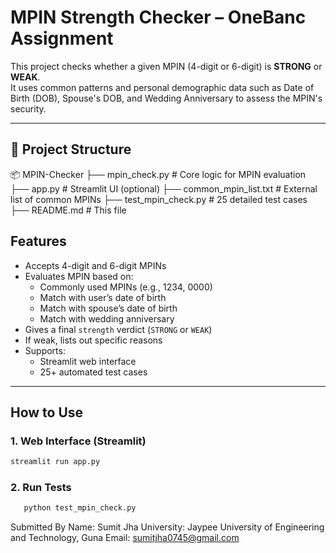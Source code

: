 # MPIN Strength Checker – OneBanc Assignment

This project checks whether a given MPIN (4-digit or 6-digit) is **STRONG** or **WEAK**.  
It uses common patterns and personal demographic data such as Date of Birth (DOB), Spouse's DOB, and Wedding Anniversary to assess the MPIN's security.

---

## 📁 Project Structure

📦 MPIN-Checker
├── mpin_check.py # Core logic for MPIN evaluation
├── app.py # Streamlit UI (optional)
├── common_mpin_list.txt # External list of common MPINs
├── test_mpin_check.py # 25 detailed test cases
├── README.md # This file

## Features

- Accepts 4-digit and 6-digit MPINs
- Evaluates MPIN based on:
  - Commonly used MPINs (e.g., 1234, 0000)
  - Match with user’s date of birth
  - Match with spouse’s date of birth
  - Match with wedding anniversary
- Gives a final `strength` verdict (`STRONG` or `WEAK`)
- If weak, lists out specific reasons
- Supports:
  - Streamlit web interface
  - 25+ automated test cases

---

## How to Use

### 1. Web Interface (Streamlit)

```bash
streamlit run app.py
```

### 2. Run Tests

```bash
   python test_mpin_check.py
```

Submitted By
Name: Sumit Jha
University: Jaypee University of Engineering and Technology, Guna
Email: sumitjha0745@gmail.com
